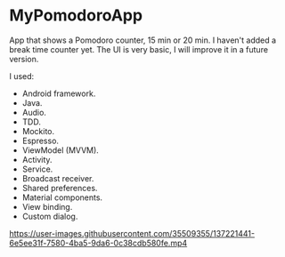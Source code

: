 # MyPomodoroApp

App that shows a Pomodoro counter, 15 min or 20 min. I haven't 
added a break time counter yet. The UI is very basic, I will improve
it in a future version.

I used:

* Android framework.
* Java.
* Audio.
* TDD.
* Mockito.
* Espresso.
* ViewModel (MVVM).
* Activity.
* Service.
* Broadcast receiver.
* Shared preferences.
* Material components.
* View binding.
* Custom dialog.


https://user-images.githubusercontent.com/35509355/137221441-6e5ee31f-7580-4ba5-9da6-0c38cdb580fe.mp4



